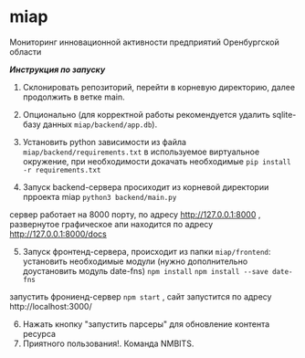 # miap
Мониторинг инновационной активности предприятий Оренбургской области



***Инструкция по запуску***

1) Cклонировать репозиторий, перейти в корневую директорию, далее продолжить в ветке main.
 
2) Опционально (для корректной работы рекомендуется удалить sqlite-базу данных ```miap/backend/app.db```).

3) Установить python зависимости из файла ```miap/backend/requirements.txt``` в используемое виртуальное окружение, при необходимости докачать необходимые
```pip install -r requirements.txt```

4) Запуск  backend-сервера просиходит из корневой директории прроекта miap
```python3 backend/main.py```

сервер работает на 8000 порту, по адресу http://127.0.0.1:8000 , развернутое графическое апи находится по адресу http://127.0.0.1:8000/docs

5) Запуск фронтенд-сервера, происходит из папки ```miap/frontend```:
установить необходимые модули (нужно дополнительно доустановить модуль date-fns) 
```npm install```
```npm install --save date-fns```

запустить фрониенд-сервер 
```npm start``` , сайт запустится по адресу http://localhost:3000/  

6) Нажать кнопку "запустить парсеры" для обновление контента ресурса 
7) Приятного пользования!. Команда NMBITS.
